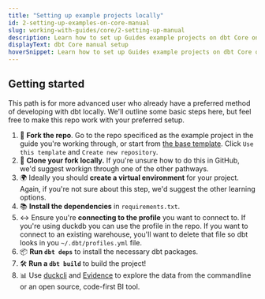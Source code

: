 ```yaml
---
title: "Setting up example projects locally"
id: 2-setting-up-examples-on-core-manual
slug: working-with-guides/core/2-setting-up-manual
description: Learn how to set up Guides example projects on dbt Core on your computer.
displayText: dbt Core manual setup
hoverSnippet: Learn how to set up Guides example projects on dbt Core on your computer.
---
```


## Getting started

This path is for more advanced user who already have a preferred method of developing with dbt locally. We'll outline some basic steps here, but feel free to make this repo work with your preferred setup.

1. 🔀 **Fork the repo**. Go to the repo specificed as the example project in the guide you're working through, or start from [the base template](https://github.com/dbt-labs/jaffle-shop-template). Click `Use this template` and `Create new repository`.
2. 👯 **Clone your fork locally.** If you're unsure how to do this in GitHub, we'd suggest workign through one of the other pathways.
3. 🌍 Ideally you should **create a virtual environment** for your project. Again, if you're not sure about this step, we'd suggest the other learning options.
4. 📚 **Install the dependencies** in `requirements.txt`.
5. ↔️ Ensure you're **connecting to the profile** you want to connect to. If you're using duckdb you can use the profile in the repo. If you want to connect to an existing warehouse, you'll want to delete that file so dbt looks in you `~/.dbt/profiles.yml` file.
6. 📦 **Run `dbt deps`** to install the necessary dbt packages.
7. 🛠️ **Run a `dbt build`** to build the project!
8. 📊 Use [duckcli](https://github.com/dbcli/duckcli) and [Evidence](https://evidence.dev/) to explore the data from the commandline or an open source, code-first BI tool.
